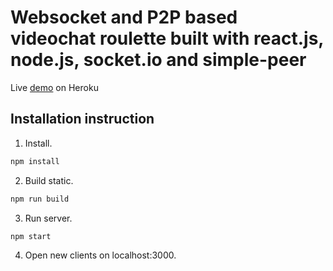 # Websocket and P2P based videochat roulette built with react.js, node.js, socket.io and simple-peer

Live [demo](https://video-chat-roulette.herokuapp.com) on Heroku

## Installation instruction

1. Install.

```bash
npm install
```

2. Build static.

```bash
npm run build
```

3. Run server.

```bash
npm start
```

4. Open new clients on localhost:3000.
